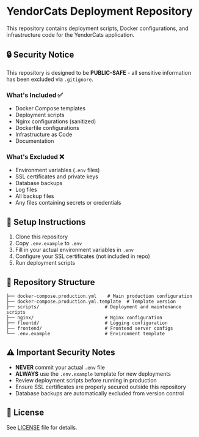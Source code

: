 # YendorCats Deployment Repository

This repository contains deployment scripts, Docker configurations, and infrastructure code for the YendorCats application.

## 🔒 Security Notice

This repository is designed to be **PUBLIC-SAFE** - all sensitive information has been excluded via `.gitignore`. 

### What's Included ✅
- Docker Compose templates
- Deployment scripts
- Nginx configurations (sanitized)
- Dockerfile configurations
- Infrastructure as Code
- Documentation

### What's Excluded ❌
- Environment variables (`.env` files)
- SSL certificates and private keys
- Database backups
- Log files
- All backup files
- Any files containing secrets or credentials

## 🚀 Setup Instructions

1. Clone this repository
2. Copy `.env.example` to `.env`
3. Fill in your actual environment variables in `.env`
4. Configure your SSL certificates (not included in repo)
5. Run deployment scripts

## 📁 Repository Structure

```
├── docker-compose.production.yml    # Main production configuration
├── docker-compose.production.yml.template  # Template version
├── scripts/                        # Deployment and maintenance scripts
├── nginx/                          # Nginx configuration
├── fluentd/                        # Logging configuration  
├── frontend/                       # Frontend server configs
└── .env.example                    # Environment template
```

## ⚠️ Important Security Notes

- **NEVER** commit your actual `.env` file
- **ALWAYS** use the `.env.example` template for new deployments
- Review deployment scripts before running in production
- Ensure SSL certificates are properly secured outside this repository
- Database backups are automatically excluded from version control

## 📝 License

See [LICENSE](LICENSE) file for details.
